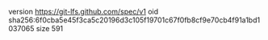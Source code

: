 version https://git-lfs.github.com/spec/v1
oid sha256:6f0cba5e45f3ca5c20196d3c105f19701c67f0fb8cf9e70cb4f91a1bd1037065
size 591
